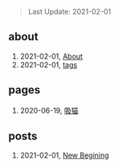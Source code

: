 > Last Update: 2021-02-01

## about
1. 2021-02-01, [About](about/me.md)
1. 2021-02-01, [tags](about/tags.md)
## pages
1. 2020-06-19, [吸猫](pages/吸猫.md)
## posts
1. 2021-02-01, [New Begining](posts/bookmarks.md)